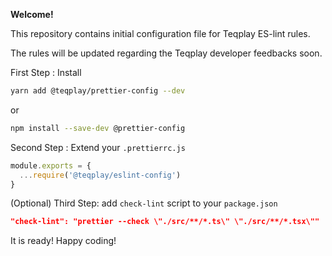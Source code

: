 **Welcome!**

This repository contains initial configuration file for Teqplay ES-lint rules.

The rules will be updated regarding the Teqplay developer feedbacks soon.

First Step : Install

```bash
yarn add @teqplay/prettier-config --dev
```

or

```bash
npm install --save-dev @prettier-config
```

Second Step : Extend your `.prettierrc.js`

```js
module.exports = {
  ...require('@teqplay/eslint-config')
}
```

(Optional) Third Step: add `check-lint` script to your `package.json`

```json
"check-lint": "prettier --check \"./src/**/*.ts\" \"./src/**/*.tsx\""
```

It is ready!
Happy coding!
